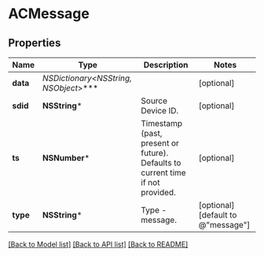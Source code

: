 # ACMessage

## Properties
Name | Type | Description | Notes
------------ | ------------- | ------------- | -------------
**data** | **NSDictionary&lt;NSString*, NSObject*&gt;*** |  | [optional] 
**sdid** | **NSString*** | Source Device ID. | [optional] 
**ts** | **NSNumber*** | Timestamp (past, present or future). Defaults to current time if not provided. | [optional] 
**type** | **NSString*** | Type - message. | [optional] [default to @"message"]

[[Back to Model list]](../README.md#documentation-for-models) [[Back to API list]](../README.md#documentation-for-api-endpoints) [[Back to README]](../README.md)


